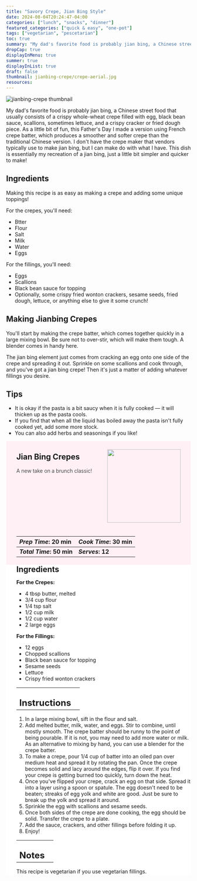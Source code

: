 ```yaml
---
title: "Savory Crepe, Jian Bing Style"
date: 2024-08-04T20:24:47-04:00
categories: ["lunch", "snacks", "dinner"]
featured_categories: ["quick & easy", "one-pot"]
tags: ["vegetarian", "pescetarian"]
toc: true
summary: "My dad's favorite food is probably jian bing, a Chinese street food that usually consists of a crispy whole-wheat crepe filled with egg, black bean sauce, scallions, sometimes lettuce, and a crispy cracker or fried dough piece. As a little bit of fun, this Father's Day I made a version using French crepe batter, which produces a smoother and softer crepe than the traditional Chinese Version. I don't have the plate that vendors typically use to make jian bing, but I made do with what I had. This dish is essentially my recreation of a jian bing, just a little bit simpler and quicker to make!"
dropCap: true
displayInMenu: true
summer: true
displayInList: true
draft: false
thumbnail: jianbing-crepe/crepe-aerial.jpg
resources:
---
```


![jianbing-crepe thumbnail](../../jianbing-crepe/crepe-aerial.jpg)

My dad's favorite food is probably jian bing, a Chinese street food that usually consists of a crispy whole-wheat crepe filled with egg, black bean sauce, scallions, sometimes lettuce, and a crispy cracker or fried dough piece. As a little bit of fun, this Father's Day I made a version using French crepe batter, which produces a smoother and softer crepe than the traditional Chinese version. I don't have the crepe maker that vendors typically use to make jian bing, but I can make do with what I have. This dish is essentially my recreation of a jian bing, just a little bit simpler and quicker to make!

## Ingredients

Making this recipe is as easy as making a crepe and adding some unique toppings!

For the crepes, you'll need:
- Btter
- Flour
- Salt
- Milk
- Water
- Eggs

For the fillings, you'll need:
- Eggs
- Scallions
- Black bean sauce for topping
- Optionally, some crispy fried wonton crackers, sesame seeds, fried dough, lettuce, or anything else to give it some crunch!

## Making Jianbing Crepes

You'll start by making the crepe batter, which comes together quickly in a large mixing bowl. Be sure not to over-stir, which will make them tough. A blender comes in handy here. 

The jian bing element just comes from cracking an egg onto one side of the crepe and spreading it out. Sprinkle on some scallions and cook through, and you've got a jian bing crepe! Then it's just a matter of adding whatever fillings you desire.

## Tips

- It is okay if the pasta is a bit saucy when it is fully cooked — it will thicken up as the pasta cools.
- If you find that when all the liquid has boiled away the pasta isn't fully cooked yet, add some more stock.
- You can also add herbs and seasonings if you like!

<div style = "background-color: lavenderblush;"  id = "recipe"> 
<div style = "background-color:lavenderblush; padding-left:2em; margin-top:0; margin-bottom:0;">

<div style="display:flex; align-items:center; justify-content:space-between; padding-right:2em"><div style = "margin-bottom:10em;"><h2>Jian Bing Crepes</h2><p style = "font-weight: 300;">A new take on a brunch classic!</p></div><img src="../../jianbing-crepe/crepe-aerial.jpg"  width="200em" height="200em"/></div>

| _Prep Time_: 20 min  | _Cook Time_: 30 min  |
| :--- | :--- |
| **_Total Time_: 50 min** | **_Serves_: 12**  |

</div>
<div style="background-color: white; padding-left:2em; border-width:3px; border-color:lavenderblush; margin-top:0;">
 <div><h2 style = "margin-top:1em; margin-bottom:0;" >Ingredients</h2></div>
 
**For the Crepes:**
- 4 tbsp butter, melted
- 3/4 cup flour
- 1/4 tsp salt
- 1/2 cup milk
- 1/2 cup water
- 2 large eggs

**For the Fillings:**
- 12 eggs
- Chopped scallions
- Black bean sauce for topping
- Sesame seeds
- Lettuce
- Crispy fried wonton crackers

|   |    |
| :--- | :--- |
| <div><h2 style = "margin-top:1em; margin-bottom:0;" >Instructions</h2></div>|   |

1. In a large mixing bowl, sift in the flour and salt. 
2. Add melted butter, milk, water, and eggs. Stir to combine, until mostly smooth. The crepe batter should be runny to the point of being pourable. If it is not, you may need to add more water or milk. As an alternative to mixing by hand, you can use a blender for the crepe batter.
3. To make a crepe, pour 1/4 cup of batter into an oiled pan over medium heat and spread it by rotating the pan. Once the crepe becomes solid and lacy around the edges, flip it over. If you find your crepe is getting burned too quickly, turn down the heat. 
4. Once you've flipped your crepe, crack an egg on that side. Spread it into a layer using a spoon or spatule. The egg doesn't need to be beaten; streaks of egg yolk and white are good. Just be sure to break up the yolk and spread it around. 
5. Sprinkle the egg with scallions and sesame seeds. 
6. Once both sides of the crepe are done cooking, the egg should be solid. Transfer the crepe to a plate. 
7. Add the sauce, crackers, and other fillings before folding it up. 
8. Enjoy!

|   |    |
| :--- | :--- |
| <div><h2 style = "margin-top:1em; margin-bottom:0;" >Notes</h2></div>|   |

This recipe is vegetarian if you use vegetarian fillings.

</div>
</div>